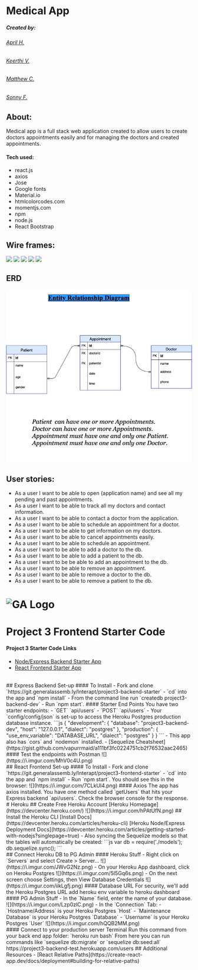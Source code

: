 # Medical App
##### Created by:
###### [April H.](https://git.generalassemb.ly/AprilHickman)
###### [Keerthi V.](https://git.generalassemb.ly/keerthi-vel)
###### [Matthew C.](https://git.generalassemb.ly/MCrawford)
###### [Sonny F.](https://git.generalassemb.ly/SonnyFishback)
## About:
Medical app is a full stack  web application created to allow users to create doctors appointments easily and for managing the  doctors and  created appointments.
#### Tech used:
- react.js
- axios
- Jose
- Google fonts
- Material.io
- htmlcolorcodes.com
- momentjs.com
- npm
- node.js
- React Bootstrap
## Wire frames:
<img src="src/images/appointmentswf.png"></img>
<img src="src/images/adoctor-wf.jpg"></img>
<img src="src/images/adoctors-wf.png"></img>
<img src="src/images/aform-wf.png"></img>
<img src="src/images/anavagation-wf.png"></img>
## ERD
<img src="src/images/ERD diagram.jpg"></img>
## User stories:
 - As a user I want to be able to open (application name) and see all my pending and past   appointments.
- As a user I want to be able to track all my doctors and contact information.
- As a user I want to be able to contact a doctor from the application.
- As a user I want to be able to schedule an appointment for a doctor.
- As a user I want to be able to get information on my doctors.
- As a user i want to be able to cancel appointments easily.
- As a user I want to be able to schedule an appointment.
- As a user I want to be able to add a doctor to the db.
- As a user I want to be able to add a patient to the db.
- As a user I want to be be able to add an appointment to the db.
- As a user I want to be able to remove an appointment.
- As a user I want to be able to remove a doctor to the db.
- As a user I want to be able to remove a patient to the db.
# ![GA Logo](https://ga-dash.s3.amazonaws.com/production/assets/logo-9f88ae6c9c3871690e33280fcf557f33.png) 
# Project 3 Frontend Starter Code
#### Project 3 Starter Code Links
- [Node/Express Backend Starter App](https://git.generalassemb.ly/Interapt/project3-backend-starter)
- [React Frontend Starter App](https://git.generalassemb.ly/Interapt/project3-frontend-starter)
<br>
## Express Backend Set-up
#### To Install
- Fork and clone `https://git.generalassemb.ly/Interapt/project3-backend-starter`
- `cd` into the app and `npm install`
- From the command line run `createdb project3-backend-dev`
- Run `npm start`. 
#### Starter End Points
You have two starter endpoints:
- `GET` `api/users`
- `POST` `api/users`
- Your `config/config/json` is set-up to access the Heroku Postgres production database instance.
```js
{
  "development": {
    "database": "project3-backend-dev",
    "host": "127.0.0.1",
    "dialect": "postgres"
  },
  "production": {
    "use_env_variable": "DATABASE_URL",
    "dialect": "postgres"
  }
}
```
- This app also has `cors` and `nodemon` installed.
- [Sequelize Cheatsheet](https://gist.github.com/vapurrmaid/a111bf3fc0224751cb2f76532aac2465)
#### Test the endpoints with Postman
![](https://i.imgur.com/MhV0c4U.png)
<br>
## React Frontend Set-up
#### To Install
- Fork and clone `https://git.generalassemb.ly/Interapt/project3-frontend-starter`
- `cd` into the app and `npm install`
- Run `npm start`. You should see this in the browser:
![](https://i.imgur.com/7CLkUI4.png)
#### Axios
The app has axios installed. You have one method called `getUsers` that hits your Express backend `api/users`. Check the browser console for the response.
<br>
# Heroku 
## Create Free Heroku Account
[Heroku Homepage](https://devcenter.heroku.com/)
![](https://i.imgur.com/hPAtUfN.png)
## Install the Heroku CLI
[Install Docs](https://devcenter.heroku.com/articles/heroku-cli)
[Heroku Node/Express Deployment Docs](https://devcenter.heroku.com/articles/getting-started-with-nodejs?singlepage=true)
- Also syncing the Sequelize models so that the tables will automatically be created:
```js
var db = require('./models');
db.sequelize.sync();
```
<br>
## Connect Heroku DB to PG Admin
#### Heroku Stuff
- Right click on `Servers` and select Create > Server...
![](https://i.imgur.com/JWvG2Nz.png)
- On your Heroku App dashboard, click on Heroku Postgres
![](https://i.imgur.com/5l5Gq6s.png)
- On the next screen choose Settings, then View Database Credentials
![](https://i.imgur.com/iikLgfj.png)
#### Database URL
For security, we'll add the Heroku Postgres URL add heroku env variable to heroku dashboard
#### PG Admin Stuff
- In the `Name` field, enter the name of your database.
![](https://i.imgur.com/Lzp0zlC.png)
- In the `Connection` Tab:
	- `Hostname/Address` is your Heroku Postgres `Host`
	- `Maintenance Database` is your Heroku Postgres `Database`
	- `Username` is your Heroku Postgres `User`
![](https://i.imgur.com/hQQB2MM.png)
<br>
#### Connect to your production server Terminal
Run this command from your back end app folder: `heroku run bash`
From here you can run commands like `sequelize db:migrate` or `sequelize db:seed:all`
https://project3-backend-test.herokuapp.com/users
## Additional Resources
- [React Relative Paths](https://create-react-app.dev/docs/deployment#building-for-relative-paths)